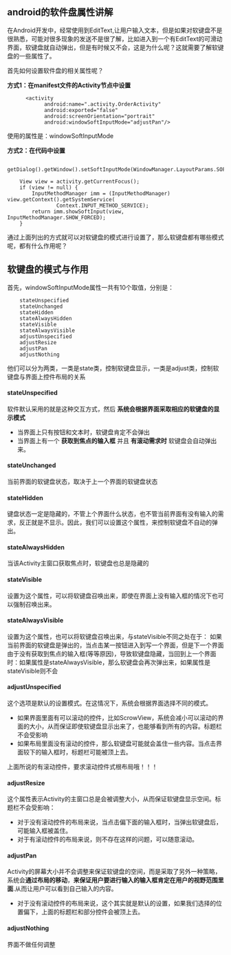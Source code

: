 ## android的软件盘属性讲解

在Android开发中，经常使用到EditText,让用户输入文本，但是如果对软键盘不是很熟悉，可能对很多现象的发送不是很了解，比如进入到一个有EditText的可滑动界面，软键盘就自动弹出，但是有时候又不会，这是为什么呢？这就需要了解软键盘的一些属性了。

首先如何设置软件盘的相关属性呢？

**方式1：在manifest文件的Activity节点中设置**

```
      <activity
            android:name=".activity.OrderActivity"
            android:exported="false"
            android:screenOrientation="portrait"
            android:windowSoftInputMode="adjustPan"/>
```

使用的属性是：windowSoftInputMode

**方式2：在代码中设置**

```
	getDialog().getWindow().setSoftInputMode(WindowManager.LayoutParams.SOFT_INPUT_STATE_ALWAYS_VISIBLE);

    View view = activity.getCurrentFocus();
    if (view != null) {
        InputMethodManager imm = (InputMethodManager) view.getContext().getSystemService(
                Context.INPUT_METHOD_SERVICE);
        return imm.showSoftInput(view, InputMethodManager.SHOW_FORCED);
    }
```

通过上面列出的方式就可以对软键盘的模式进行设置了，那么软键盘都有哪些模式呢，都有什么作用呢？

## 软键盘的模式与作用

首先，windowSoftInputMode属性一共有10个取值，分别是：

```
    stateUnspecified
    stateUnchanged
    stateHidden
    stateAlwaysHidden
    stateVisible
    stateAlwaysVisible
    adjustUnspecified
    adjustResize
    adjustPan
    adjustNothing
```

他们可以分为两类，一类是state类，控制软键盘显示，一类是adjust类，控制软键盘与界面上控件布局的关系

#### stateUnspecified

软件默认采用的就是这种交互方式，然后 **系统会根据界面采取相应的软键盘的显示模式**
- 当界面上只有按钮和文本时，软键盘肯定不会弹出
- 当界面上有一个 **获取到焦点的输入框** 并且 **有滚动需求时** 软键盘会自动弹出来。

#### stateUnchanged

当前界面的软键盘状态，取决于上一个界面的软键盘状态

#### stateHidden

键盘状态一定是隐藏的，不管上个界面什么状态，也不管当前界面有没有输入的需求，反正就是不显示。因此，我们可以设置这个属性，来控制软键盘不自动的弹出。

#### stateAlwaysHidden

当该Activity主窗口获取焦点时，软键盘也总是隐藏的

#### stateVisible

设置为这个属性，可以将软键盘召唤出来，即使在界面上没有输入框的情况下也可以强制召唤出来。

#### stateAlwaysVisible

设置为这个属性，也可以将软键盘召唤出来，与stateVisible不同之处在于：
如果当前界面的软键盘是弹出的，当点击某一按钮进入到写一个界面，但是下一个界面由于没有获取到焦点的输入框(等等原因)，导致软键盘隐藏，当回到上一个界面时：如果属性是stateAlwaysVisible，那么软键盘会再次弹出来，如果属性是stateVisible则不会

#### adjustUnspecified

这个选项是默认的设置模式。在这情况下，系统会根据界面选择不同的模式。

- 如果界面里面有可以滚动的控件，比如ScrowView，系统会减小可以滚动的界面的大小，从而保证即使软键盘显示出来了，也能够看到所有的内容。标题栏不会受影响
- 如果布局里面没有滚动的控件，那么软键盘可能就会盖住一些内容。当点击界面较下的输入框时，标题栏可能被顶上去。

上面所说的有滚动控件，要求滚动控件式根布局哦！！！

#### adjustResize

这个属性表示Activity的主窗口总是会被调整大小，从而保证软键盘显示空间。标题栏不会受影响：
- 对于没有滚动控件的布局来说，当点击偏下面的输入框时，当弹出软键盘后，可能输入框被盖住。
- 对于有滚动控件的布局来说，则不存在这样的问题，可以随意滚动。

#### adjustPan

Activity的屏幕大小并不会调整来保证软键盘的空间，而是采取了另外一种策略，系统会**通过布局的移动**，**来保证用户要进行输入的输入框肯定在用户的视野范围里面**.从而让用户可以看到自己输入的内容。

- 对于没有滚动控件的布局来说，这个其实就是默认的设置，如果我们选择的位置偏下，上面的标题栏和部分控件会被顶上去。

#### adjustNothing

界面不做任何调整








